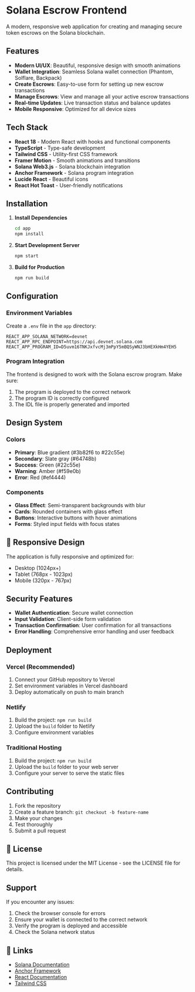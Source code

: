 # Solana Escrow Frontend

A modern, responsive web application for creating and managing secure token escrows on the Solana blockchain.

## Features

- **Modern UI/UX**: Beautiful, responsive design with smooth animations
- **Wallet Integration**: Seamless Solana wallet connection (Phantom, Solflare, Backpack)
- **Create Escrows**: Easy-to-use form for setting up new escrow transactions
- **Manage Escrows**: View and manage all your active escrow transactions
- **Real-time Updates**: Live transaction status and balance updates
- **Mobile Responsive**: Optimized for all device sizes

##  Tech Stack

- **React 18** - Modern React with hooks and functional components
- **TypeScript** - Type-safe development
- **Tailwind CSS** - Utility-first CSS framework
- **Framer Motion** - Smooth animations and transitions
- **Solana Web3.js** - Solana blockchain integration
- **Anchor Framework** - Solana program integration
- **Lucide React** - Beautiful icons
- **React Hot Toast** - User-friendly notifications

## Installation

1. **Install Dependencies**
   ```bash
   cd app
   npm install
   ```

2. **Start Development Server**
   ```bash
   npm start
   ```

3. **Build for Production**
   ```bash
   npm run build
   ```

##  Configuration

### Environment Variables

Create a `.env` file in the `app` directory:

```env
REACT_APP_SOLANA_NETWORK=devnet
REACT_APP_RPC_ENDPOINT=https://api.devnet.solana.com
REACT_APP_PROGRAM_ID=D5uvm16TNKJxfvcMj3mPpY5mBQSyWNJ3bHEXkHm4YEH5
```

### Program Integration

The frontend is designed to work with the Solana escrow program. Make sure:

1. The program is deployed to the correct network
2. The program ID is correctly configured
3. The IDL file is properly generated and imported

##  Design System

### Colors
- **Primary**: Blue gradient (#3b82f6 to #22c55e)
- **Secondary**: Slate gray (#64748b)
- **Success**: Green (#22c55e)
- **Warning**: Amber (#f59e0b)
- **Error**: Red (#ef4444)

### Components
- **Glass Effect**: Semi-transparent backgrounds with blur
- **Cards**: Rounded containers with glass effect
- **Buttons**: Interactive buttons with hover animations
- **Forms**: Styled input fields with focus states

## 📱 Responsive Design

The application is fully responsive and optimized for:
- Desktop (1024px+)
- Tablet (768px - 1023px)
- Mobile (320px - 767px)

## Security Features

- **Wallet Authentication**: Secure wallet connection
- **Input Validation**: Client-side form validation
- **Transaction Confirmation**: User confirmation for all transactions
- **Error Handling**: Comprehensive error handling and user feedback

## Deployment

### Vercel (Recommended)
1. Connect your GitHub repository to Vercel
2. Set environment variables in Vercel dashboard
3. Deploy automatically on push to main branch

### Netlify
1. Build the project: `npm run build`
2. Upload the `build` folder to Netlify
3. Configure environment variables

### Traditional Hosting
1. Build the project: `npm run build`
2. Upload the `build` folder to your web server
3. Configure your server to serve the static files

##  Contributing

1. Fork the repository
2. Create a feature branch: `git checkout -b feature-name`
3. Make your changes
4. Test thoroughly
5. Submit a pull request

## 📄 License

This project is licensed under the MIT License - see the LICENSE file for details.

## Support

If you encounter any issues:

1. Check the browser console for errors
2. Ensure your wallet is connected to the correct network
3. Verify the program is deployed and accessible
4. Check the Solana network status

## 🔗 Links

- [Solana Documentation](https://docs.solana.com/)
- [Anchor Framework](https://www.anchor-lang.com/)
- [React Documentation](https://reactjs.org/)
- [Tailwind CSS](https://tailwindcss.com/)
